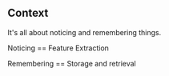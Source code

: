 ##  Context

It's all about noticing and remembering things.

<p class="fragment">
  Noticing == Feature Extraction
</p>

<p class="fragment">
  Remembering == Storage and retrieval
</p>
